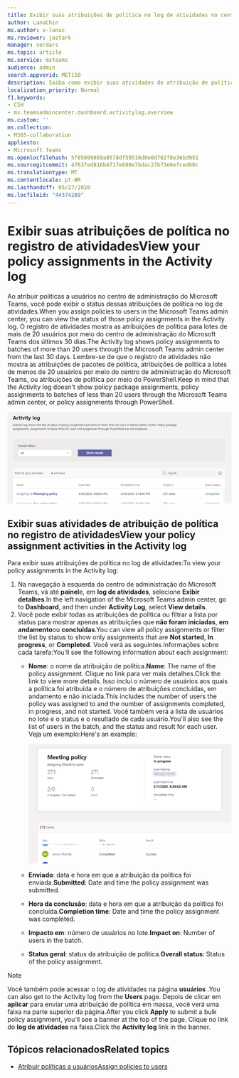 ```yaml
---
title: Exibir suas atribuições de política no log de atividades no centro de administração do Microsoft Teams
author: LanaChin
ms.author: v-lanac
ms.reviewer: jastark
manager: serdars
ms.topic: article
ms.service: msteams
audience: admin
search.appverid: MET150
description: Saiba como exibir suas atividades de atribuição de política no log de atividades no centro de administração do Microsoft Teams.
localization_priority: Normal
f1.keywords:
- CSH
- ms.teamsadmincenter.dashboard.activitylog.overview
ms.custom: ''
ms.collection:
- M365-collaboration
appliesto:
- Microsoft Teams
ms.openlocfilehash: 5f85899869a8578df59516d0e0d702f8e36bd951
ms.sourcegitcommit: 47637ed816b471fe689e7bdac27b73e6efced60c
ms.translationtype: MT
ms.contentlocale: pt-BR
ms.lasthandoff: 05/27/2020
ms.locfileid: "44374289"
---
```

# <a name="view-your-policy-assignments-in-the-activity-log"></a><span data-ttu-id="a83cc-103">Exibir suas atribuições de política no registro de atividades</span><span class="sxs-lookup"><span data-stu-id="a83cc-103">View your policy assignments in the Activity log</span></span>

<span data-ttu-id="a83cc-104">Ao atribuir políticas a usuários no centro de administração do Microsoft Teams, você pode exibir o status dessas atribuições de política no log de atividades.</span><span class="sxs-lookup"><span data-stu-id="a83cc-104">When you assign policies to users in the Microsoft Teams admin center, you can view the status of those policy assignments in the Activity log.</span></span> <span data-ttu-id="a83cc-105">O registro de atividades mostra as atribuições de política para lotes de mais de 20 usuários por meio do centro de administração do Microsoft Teams dos últimos 30 dias.</span><span class="sxs-lookup"><span data-stu-id="a83cc-105">The Activity log shows policy assignments to batches of more than 20 users through the Microsoft Teams admin center from the last 30 days.</span></span> <span data-ttu-id="a83cc-106">Lembre-se de que o registro de atividades não mostra as atribuições de pacotes de política, atribuições de política a lotes de menos de 20 usuários por meio do centro de administração do Microsoft Teams, ou atribuições de política por meio do PowerShell.</span><span class="sxs-lookup"><span data-stu-id="a83cc-106">Keep in mind that the Activity log doesn't show policy package assignments, policy assignments to batches of less than 20 users through the Microsoft Teams admin center, or policy assignments through PowerShell.</span></span>

![Captura de tela da página log de atividades](media/activity-log.png)

## <a name="view-your-policy-assignment-activities-in-the-activity-log"></a><span data-ttu-id="a83cc-108">Exibir suas atividades de atribuição de política no registro de atividades</span><span class="sxs-lookup"><span data-stu-id="a83cc-108">View your policy assignment activities in the Activity log</span></span>

<span data-ttu-id="a83cc-109">Para exibir suas atribuições de política no log de atividades:</span><span class="sxs-lookup"><span data-stu-id="a83cc-109">To view your policy assignments in the Activity log:</span></span>

1. <span data-ttu-id="a83cc-110">Na navegação à esquerda do centro de administração do Microsoft Teams, vá até **painel**e, em **log de atividades**, selecione **Exibir detalhes**.</span><span class="sxs-lookup"><span data-stu-id="a83cc-110">In the left navigation of the Microsoft Teams admin center, go to **Dashboard**, and then under **Activity Log**, select **View details**.</span></span>
2. <span data-ttu-id="a83cc-111">Você pode exibir todas as atribuições de política ou filtrar a lista por status para mostrar apenas as atribuições que **não foram iniciadas**, **em andamento**ou **concluídas**.</span><span class="sxs-lookup"><span data-stu-id="a83cc-111">You can view all policy assignments or filter the list by status to show only assignments that are **Not started**, **In progress**, or **Completed**.</span></span> <span data-ttu-id="a83cc-112">Você verá as seguintes informações sobre cada tarefa:</span><span class="sxs-lookup"><span data-stu-id="a83cc-112">You'll see the following information about each assignment:</span></span>
    - <span data-ttu-id="a83cc-113">**Nome**: o nome da atribuição de política.</span><span class="sxs-lookup"><span data-stu-id="a83cc-113">**Name**: The name of the policy assignment.</span></span> <span data-ttu-id="a83cc-114">Clique no link para ver mais detalhes.</span><span class="sxs-lookup"><span data-stu-id="a83cc-114">Click the link to view more details.</span></span> <span data-ttu-id="a83cc-115">Isso inclui o número de usuários aos quais a política foi atribuída e o número de atribuições concluídas, em andamento e não iniciada.</span><span class="sxs-lookup"><span data-stu-id="a83cc-115">This includes the number of users the policy was assigned to and the number of assignments completed, in progress, and not started.</span></span> <span data-ttu-id="a83cc-116">Você também verá a lista de usuários no lote e o status e o resultado de cada usuário.</span><span class="sxs-lookup"><span data-stu-id="a83cc-116">You'll also see the list of users in the batch, and the status and result for each user.</span></span> <span data-ttu-id="a83cc-117">Veja um exemplo:</span><span class="sxs-lookup"><span data-stu-id="a83cc-117">Here's an example:</span></span>

        ![Captura de tela do](media/activity-log-policy-assignment-detail.png)

    - <span data-ttu-id="a83cc-119">**Enviado**: data e hora em que a atribuição da política foi enviada.</span><span class="sxs-lookup"><span data-stu-id="a83cc-119">**Submitted**: Date and time the policy assignment was submitted.</span></span>
    - <span data-ttu-id="a83cc-120">**Hora da conclusão**: data e hora em que a atribuição da política foi concluída.</span><span class="sxs-lookup"><span data-stu-id="a83cc-120">**Completion time**: Date and time the policy assignment was completed.</span></span>
    - <span data-ttu-id="a83cc-121">**Impacto em**: número de usuários no lote.</span><span class="sxs-lookup"><span data-stu-id="a83cc-121">**Impact on**: Number of users in the batch.</span></span>
    - <span data-ttu-id="a83cc-122">**Status geral**: status da atribuição de política.</span><span class="sxs-lookup"><span data-stu-id="a83cc-122">**Overall status**: Status of the policy assignment.</span></span>

> [!NOTE]
> <span data-ttu-id="a83cc-123">Você também pode acessar o log de atividades na página **usuários** .</span><span class="sxs-lookup"><span data-stu-id="a83cc-123">You can also get to the Activity log from the **Users** page.</span></span> <span data-ttu-id="a83cc-124">Depois de clicar em **aplicar** para enviar uma atribuição de política em massa, você verá uma faixa na parte superior da página.</span><span class="sxs-lookup"><span data-stu-id="a83cc-124">After you click **Apply** to submit a bulk policy assignment, you'll see a banner at the top of the page.</span></span> <span data-ttu-id="a83cc-125">Clique no link do **log de atividades** na faixa.</span><span class="sxs-lookup"><span data-stu-id="a83cc-125">Click the **Activity log** link in the banner.</span></span>

## <a name="related-topics"></a><span data-ttu-id="a83cc-126">Tópicos relacionados</span><span class="sxs-lookup"><span data-stu-id="a83cc-126">Related topics</span></span>

- [<span data-ttu-id="a83cc-127">Atribuir políticas a usuários</span><span class="sxs-lookup"><span data-stu-id="a83cc-127">Assign policies to users</span></span>](assign-policies.md)
